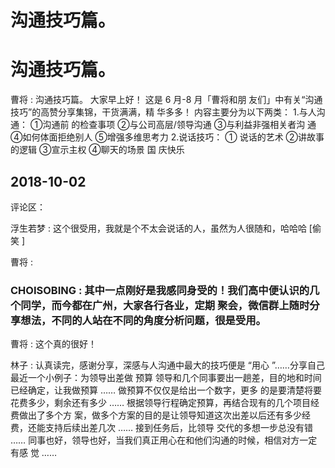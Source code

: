 # 沟通技巧篇。

# 沟通技巧篇。

曹将 : 沟通技巧篇。 大家早上好！ 这是 6 月-8 月「曹将和朋 友们」中有关“沟通技巧”的高赞分享集锦，干货满满，精 华多多！ 内容主要分为以下两类： 1.与人沟通： ①沟通前 的检查事项 ②与公司高层/领导沟通 ③与利益非强相关者沟 通 ④如何体面拒绝别人 ⑤增强多维思考力 2.说话技巧： ① 说话的艺术 ②讲故事的逻辑 ③宣示主权 ④聊天的场景 国 庆快乐

## 2018-10-02

评论区：

浮生若梦 : 这个很受用，我就是个不太会说话的人，虽然为人很随和，哈哈哈 [偷笑 ]

曹将 :

### CHOISOBING : 其中一点刚好是我感同身受的！我们高中便认识的几个同学，而今都在广州，大家各行各业，定期 聚会，微信群上随时分享想法，不同的人站在不同的角度分析问题，很是受用。

曹将 : 这个真的很好！

林子 : 认真读完，感谢分享，深感与人沟通中最大的技巧便是 “用心 ”……分享自己最近一个小例子：为领导出差做 预算 领导和几个同事要出一趟差，目的地和时间已经确定，让我做预算 …… 做预算不仅仅是给出一个数字，更多 的是要清楚将要花费多少，剩余还有多少 …… 根据领导行程确定预算，再结合现有的几个项目经费做出了多个方 案，做多个方案的目的是让领导知道这次出差以后还有多少经费，还能支持后续出差几次 …… 接到任务后，比领导 交代的多想一步总没有错 …… 同事也好，领导也好，当我们真正用心在和他们沟通的时候，相信对方一定有感 觉 ……